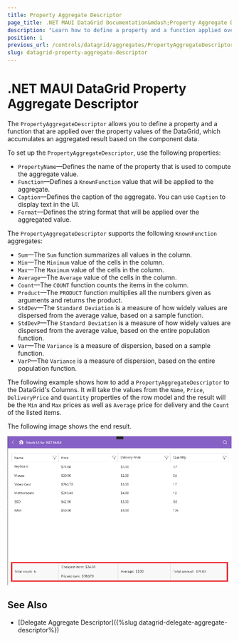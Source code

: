 ```yaml
---
title: Property Aggregate Descriptor
page_title: .NET MAUI DataGrid Documentation&mdash;Property Aggregate Descriptor
description: "Learn how to define a property and a function applied over the property values of the Telerik UI for .NET MAUI DataGrid by using the PropertyAggregateDescriptor, and accumulate an aggregated result based on the component data."
position: 1
previous_url: /controls/datagrid/aggregates/PropertyAggregateDescriptor
slug: datagrid-property-aggregate-descriptor
---
```


# .NET MAUI DataGrid Property Aggregate Descriptor

The `PropertyAggregateDescriptor` allows you to define a property and a function that are applied over the property values of the DataGrid, which accumulates an aggregated result based on the component data.

To set up the `PropertyAggregateDescriptor`, use the following properties:
* `PropertyName`&mdash;Defines the name of the property that is used to compute the aggregate value.
* `Function`&mdash;Defines a `KnownFunction` value that will be applied to the aggregate.
* `Caption`&mdash;Defines the caption of the aggregate. You can use `Caption` to display text in the UI.
* `Format`&mdash;Defines the string format that will be applied over the aggregated value.

The `PropertyAggregateDescriptor` supports the following `KnownFunction` aggregates:

* `Sum`&mdash;The `Sum` function summarizes all values in the column.
* `Min`&mdash;The `Minimum` value of the cells in the column.
* `Max`&mdash;The `Maximum` value of the cells in the column.
* `Average`&mdash;The `Average` value of the cells in the column.
* `Count`&mdash;The `COUNT` function counts the items in the column.
* `Product`&mdash;The `PRODUCT` function multiplies all the numbers given as arguments and returns the product.
* `StdDev`&mdash;The `Standard Deviation` is a measure of how widely values are dispersed from the average value, based on a sample function.
* `StdDevP`&mdash;The `Standard Deviation` is a measure of how widely values are dispersed from the average value, based on the entire population function.
* `Var`&mdash;The `Variance` is a measure of dispersion, based on a sample function.
* `VarP`&mdash;The `Variance` is a measure of dispersion, based on the entire population function.

The following example shows how to add a `PropertyAggregateDescriptor` to the DataGrid's Columns. It will take the values from the `Name`, `Price`, `DeliveryPrice` and `Quantity` properties of the row model and the result will be the `Min` and `Max` prices as well as `Average` price for delivery and the `Count` of the listed items.

<snippet id='datagrid-property-aggregate-descriptor-example'/>

The following image shows the end result.

![Property Aggregate Descriptor](../images/datagrid-property-aggregate-windows.png)

## See Also

- [Delegate Aggregate Descriptor]({%slug datagrid-delegate-aggregate-descriptor%})
